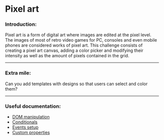 # Pixel art

### Introduction:
Pixel art is a form of digital art where images are edited at the pixel level. The images of most of retro video games for PC, consoles and even mobile phones are considered works of pixel art.
This challenge consists of creating a pixel art canvas, adding a color picker and modifying their intensity as well as the amount of pixels contained in the grid.


---

### Extra mile:
Can you add templates with designs so that users can select and color them?

---

### Useful documentation:
- [DOM manipulation](https://developer.mozilla.org/en-US/docs/Learn/JavaScript/Client-side_web_APIs/Manipulating_documents)
- [Conditionals](https://developer.mozilla.org/es/docs/Learn/JavaScript/Building_blocks/conditionals)
- [Events setup](https://developer.mozilla.org/es/docs/Web/API/EventTarget/addEventListener)
- [Custom properties](https://developer.mozilla.org/es/docs/Web/CSS/--*)